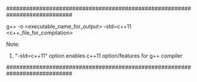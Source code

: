 ############################################################################

g++ -o <executable_name_for_output> -std=c++11 <c++_file_for_compilation>

Note:
1. "-std=c++11" option enables c++11 option/features for g++ compiler

############################################################################
